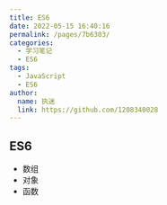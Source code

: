 ```yaml
---
title: ES6
date: 2022-05-15 16:40:16
permalink: /pages/7b6303/
categories: 
  - 学习笔记
  - ES6
tags: 
  - JavaScript
  - ES6
author: 
  name: 执迷
  link: https://github.com/1208340028
---
```

## ES6

- 数组
- 对象
- 函数

